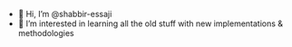 - 👋 Hi, I’m @shabbir-essaji
- 👀 I’m interested in learning all the old stuff with new implementations & methodologies
<!---
shabbir-essaji/shabbir-essaji is a ✨ special ✨ repository because its `README.md` (this file) appears on your GitHub profile.
You can click the Preview link to take a look at your changes.
--->
